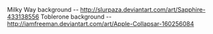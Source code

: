 Milky Way background -- http://slurpaza.deviantart.com/art/Sapphire-433138556
Toblerone background -- http://iamfreeman.deviantart.com/art/Apple-Collapsar-160256084